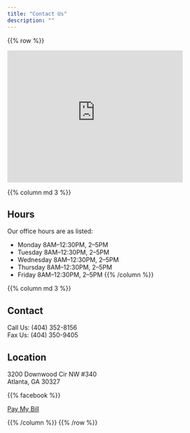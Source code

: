```yaml
---
title: "Contact Us"
description: ""
---
```

{{% row %}}
<div class="col-md-6 text-center">
    <iframe src="https://www.google.com/maps/embed?pb=!1m14!1m8!1m3!1d53021.72767860569!2d-84.426249!3d33.841773!3m2!1i1024!2i768!4f13.1!3m3!1m2!1s0x0%3A0xe5256a3d13aaa6d4!2sMyers+Sports+Medicine!5e0!3m2!1sen!2sus!4v1518497508100" width="400" height="300" frameborder="0" style="border:0" allowfullscreen></iframe>      
</div>

{{% column md 3 %}}
## Hours

Our office hours are as listed:

* Monday 8AM–12:30PM, 2–5PM
* Tuesday 8AM–12:30PM, 2–5PM
* Wednesday 8AM–12:30PM, 2–5PM
* Thursday 8AM–12:30PM, 2–5PM
* Friday 8AM–12:30PM, 2–5PM
{{% /column %}}

{{% column md 3 %}}
## Contact 

Call Us: (404) 352-8156  
Fax Us: (404) 350-9405  

## Location

3200 Downwood Cir NW #340  
Atlanta, GA 30327

{{% facebook %}}

<a href="https://www.medfusion.net/secure/portal/index.cfm?fuseaction=home.login&dest=welcome&gid=9890" class="btn btn-primary">Pay My Bill</a>

{{% /column %}}
{{% /row %}}
